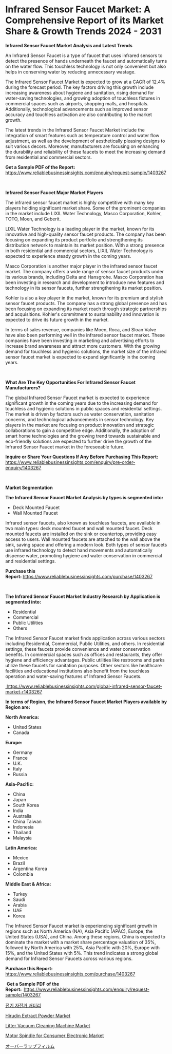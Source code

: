<p><h1>Infrared Sensor Faucet Market: A Comprehensive Report of its Market Share & Growth Trends 2024 - 2031</h1></p><p><strong>Infrared Sensor Faucet Market Analysis and Latest Trends</strong></p>
<p><p>An Infrared Sensor Faucet is a type of faucet that uses infrared sensors to detect the presence of hands underneath the faucet and automatically turns on the water flow. This touchless technology is not only convenient but also helps in conserving water by reducing unnecessary wastage.</p><p>The Infrared Sensor Faucet Market is expected to grow at a CAGR of 12.4% during the forecast period. The key factors driving this growth include increasing awareness about hygiene and sanitation, rising demand for water-saving technologies, and growing adoption of touchless fixtures in commercial spaces such as airports, shopping malls, and hospitals. Additionally, technological advancements such as improved sensor accuracy and touchless activation are also contributing to the market growth.</p><p>The latest trends in the Infrared Sensor Faucet Market include the integration of smart features such as temperature control and water flow adjustment, as well as the development of aesthetically pleasing designs to suit various decors. Moreover, manufacturers are focusing on enhancing the durability and reliability of these faucets to meet the increasing demand from residential and commercial sectors.</p></p>
<p><strong>Get a Sample PDF of the Report:&nbsp;</strong> <a href="https://www.reliablebusinessinsights.com/enquiry/request-sample/1403267">https://www.reliablebusinessinsights.com/enquiry/request-sample/1403267</a></p>
<p>&nbsp;</p>
<p><strong>Infrared Sensor Faucet Major Market Players</strong></p>
<p><p>The infrared sensor faucet market is highly competitive with many key players holding significant market share. Some of the prominent companies in the market include LIXIL Water Technology, Masco Corporation, Kohler, TOTO, Moen, and Geberit.</p><p>LIXIL Water Technology is a leading player in the market, known for its innovative and high-quality sensor faucet products. The company has been focusing on expanding its product portfolio and strengthening its distribution network to maintain its market position. With a strong presence in both residential and commercial sectors, LIXIL Water Technology is expected to experience steady growth in the coming years.</p><p>Masco Corporation is another major player in the infrared sensor faucet market. The company offers a wide range of sensor faucet products under its various brands, including Delta and Hansgrohe. Masco Corporation has been investing in research and development to introduce new features and technology in its sensor faucets, further strengthening its market position.</p><p>Kohler is also a key player in the market, known for its premium and stylish sensor faucet products. The company has a strong global presence and has been focusing on expanding its market reach through strategic partnerships and acquisitions. Kohler's commitment to sustainability and innovation is expected to drive its future growth in the market.</p><p>In terms of sales revenue, companies like Moen, Roca, and Sloan Valve have also been performing well in the infrared sensor faucet market. These companies have been investing in marketing and advertising efforts to increase brand awareness and attract more customers. With the growing demand for touchless and hygienic solutions, the market size of the infrared sensor faucet market is expected to expand significantly in the coming years.</p></p>
<p>&nbsp;</p>
<p><strong>What Are The Key Opportunities For Infrared Sensor Faucet Manufacturers?</strong></p>
<p><p>The global Infrared Sensor Faucet market is expected to experience significant growth in the coming years due to the increasing demand for touchless and hygienic solutions in public spaces and residential settings. The market is driven by factors such as water conservation, sanitation concerns, and technological advancements in sensor technology. Key players in the market are focusing on product innovation and strategic collaborations to gain a competitive edge. Additionally, the adoption of smart home technologies and the growing trend towards sustainable and eco-friendly solutions are expected to further drive the growth of the Infrared Sensor Faucet market in the foreseeable future.</p></p>
<p><strong>Inquire or Share Your Questions If Any Before Purchasing This Report:</strong> <a href="https://www.reliablebusinessinsights.com/enquiry/pre-order-enquiry/1403267">https://www.reliablebusinessinsights.com/enquiry/pre-order-enquiry/1403267</a></p>
<p>&nbsp;</p>
<p><strong>Market Segmentation</strong></p>
<p><strong>The Infrared Sensor Faucet Market Analysis by types is segmented into:</strong></p>
<p><ul><li>Deck Mounted Faucet</li><li>Wall Mounted Faucet</li></ul></p>
<p><p>Infrared sensor faucets, also known as touchless faucets, are available in two main types: deck mounted faucet and wall mounted faucet. Deck mounted faucets are installed on the sink or countertop, providing easy access to users. Wall mounted faucets are attached to the wall above the sink, saving space and offering a modern look. Both types of sensor faucets use infrared technology to detect hand movements and automatically dispense water, promoting hygiene and water conservation in commercial and residential settings.</p></p>
<p><strong>Purchase this Report:&nbsp;</strong><a href="https://www.reliablebusinessinsights.com/purchase/1403267">https://www.reliablebusinessinsights.com/purchase/1403267</a></p>
<p>&nbsp;</p>
<p><strong>The Infrared Sensor Faucet Market Industry Research by Application is segmented into:</strong></p>
<p><ul><li>Residential</li><li>Commercial</li><li>Public Utilities</li><li>Others</li></ul></p>
<p><p>The Infrared Sensor Faucet market finds application across various sectors including Residential, Commercial, Public Utilities, and others. In residential settings, these faucets provide convenience and water conservation benefits. In commercial spaces such as offices and restaurants, they offer hygiene and efficiency advantages. Public utilities like restrooms and parks utilize these faucets for sanitation purposes. Other sectors like healthcare facilities and educational institutions also benefit from the touchless operation and water-saving features of Infrared Sensor Faucets.</p></p>
<p><a href="https://www.reliablebusinessinsights.com/global-infrared-sensor-faucet-market-r1403267">&nbsp;https://www.reliablebusinessinsights.com/global-infrared-sensor-faucet-market-r1403267</a></p>
<p><strong>In terms of Region, the Infrared Sensor Faucet Market Players available by Region are:</strong></p>
<p>
    <p> <strong> North America: </strong>
        <ul>
            <li>United States</li>
            <li>Canada</li>
        </ul>
        </p> 
    <p> <strong> Europe: </strong>
        <ul>
            <li>Germany</li>
            <li>France</li>
            <li>U.K.</li>
            <li>Italy</li>
            <li>Russia</li>
        </ul>
        </p> 
    <p> <strong> Asia-Pacific: </strong>
        <ul>
            <li>China</li>
            <li>Japan</li>
            <li>South Korea</li>
            <li>India</li>
            <li>Australia</li>
            <li>China Taiwan</li>
            <li>Indonesia</li>
            <li>Thailand</li>
            <li>Malaysia</li>
        </ul>
        </p> 
    <p> <strong> Latin America: </strong>
        <ul>
            <li>Mexico</li>
            <li>Brazil</li>
            <li>Argentina Korea</li>
            <li>Colombia</li>
        </ul>
        </p> 
    <p> <strong> Middle East & Africa: </strong>
        <ul>
            <li>Turkey</li>
            <li>Saudi</li>
            <li>Arabia</li>
            <li>UAE</li>
            <li>Korea</li>
        </ul>
    </p>
    </p>
<p><p>The Infrared Sensor Faucet market is experiencing significant growth in regions such as North America (NA), Asia Pacific (APAC), Europe, the United States (USA), and China. Among these regions, China is expected to dominate the market with a market share percentage valuation of 35%, followed by North America with 25%, Asia Pacific with 20%, Europe with 15%, and the United States with 5%. This trend indicates a strong global demand for Infrared Sensor Faucets across various regions.</p></p>
<p><strong>Purchase this Report: </strong><a href="https://www.reliablebusinessinsights.com/purchase/1403267">https://www.reliablebusinessinsights.com/purchase/1403267</a></p>
<p>&nbsp;<strong>Get a Sample PDF of the Report:&nbsp;&nbsp;</strong><a href="https://www.reliablebusinessinsights.com/enquiry/request-sample/1403267">https://www.reliablebusinessinsights.com/enquiry/request-sample/1403267</a></p>
<p><strong></strong></p>
<p><p><a href="https://github.com/vss5505pa7z1p/Market-Research-Report-List-3/blob/main/4969479990.md">전기 자전거 배터리</a></p><p><a href="https://medium.com/@billyrice626/emerging-trends-in-hirudin-extract-powder-market-global-outlook-and-future-prospects-from-2024-a029b19becdd">Hirudin Extract Powder Market</a></p><p><a href="https://github.com/JoshuaPetersxXd/Market-Research-Report-List-1/blob/main/litter-vacuum-cleaning-machine-market.md">Litter Vacuum Cleaning Machine Market</a></p><p><a href="https://medium.com/@babymorar/global-motor-spindle-for-consumer-electronic-industry-research-report-competitive-landscape-dc6b0211e28f">Motor Spindle for Consumer Electronic Market</a></p><p><a href="https://github.com/pepo3k/Market-Research-Report-List-2/blob/main/2042898185667.md">オーバーラップフィルム</a></p></p>